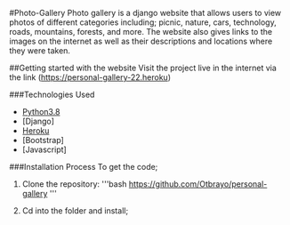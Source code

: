 #Photo-Gallery
Photo gallery is a django website that allows users to  view photos of different categories including; picnic, nature, cars, technology, roads, mountains, forests, and more. The website also gives links to the images on the internet as well as their descriptions and locations where they were taken. 

##Getting started with the website
Visit the project live in the internet via the link (https://personal-gallery-22.heroku)

###Technologies Used
* [Python3.8](https://www.python.org/)
* [Django]
* [Heroku](https://heroku.com)
* [Bootstrap]
* [Javascript]

###Installation Process
To get the code;
1. Clone the repository:
'''bash
https://github.com/Otbrayo/personal-gallery
'''

2. Cd into the folder and install;
